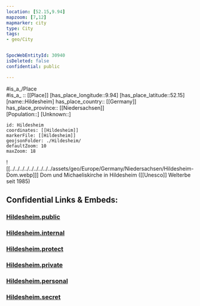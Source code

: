 ```yaml
---
location: [52.15,9.94] 
mapzoom: [7,12] 
mapmarker: city 
type: City
tags:
- geo/City


SpocWebEntityId: 30940
isDeleted: false
confidential: public

---
```



#is_a_/Place  
#is_a_ :: [[Place]] 
[has_place_longitude::9.94] 
[has_place_latitude::52.15] 
[name::Hildesheim] 
has_place_country:: [[Germany]]  
has_place_province:: [[Niedersachsen]]  
[Population::] 
[Unknown::] 


```leaflet
id: Hildesheim
coordinates: [[Hildesheim]] 
markerFile: [[Hildesheim]] 
geojsonFolder: ./Hildesheim/
defaultZoom: 10 
maxZoom: 18
```

![[../../../../../../../../../assets/geo/Europe/Germany/Niedersachsen/Hildesheim-Dom.webp]]]
Dom und Michaeliskirche in Hildesheim ([[Unesco]] Welterbe seit  1985)


## Confidential Links & Embeds: 

### [Hildesheim.public](/_public/\Earth\Continent\Europe\Europe~Central\Germany\Germany~West\Niedersachsen\counties~NiedersachsenHildesheim.public.md) 

### [Hildesheim.internal](/_internal/\Earth\Continent\Europe\Europe~Central\Germany\Germany~West\Niedersachsen\counties~NiedersachsenHildesheim.internal.md) 

### [Hildesheim.protect](/_protect/\Earth\Continent\Europe\Europe~Central\Germany\Germany~West\Niedersachsen\counties~NiedersachsenHildesheim.protect.md) 

### [Hildesheim.private](/_private/\Earth\Continent\Europe\Europe~Central\Germany\Germany~West\Niedersachsen\counties~NiedersachsenHildesheim.private.md) 

### [Hildesheim.personal](/_personal/\Earth\Continent\Europe\Europe~Central\Germany\Germany~West\Niedersachsen\counties~NiedersachsenHildesheim.personal.md) 

### [Hildesheim.secret](/_secret/\Earth\Continent\Europe\Europe~Central\Germany\Germany~West\Niedersachsen\counties~NiedersachsenHildesheim.secret.md)

